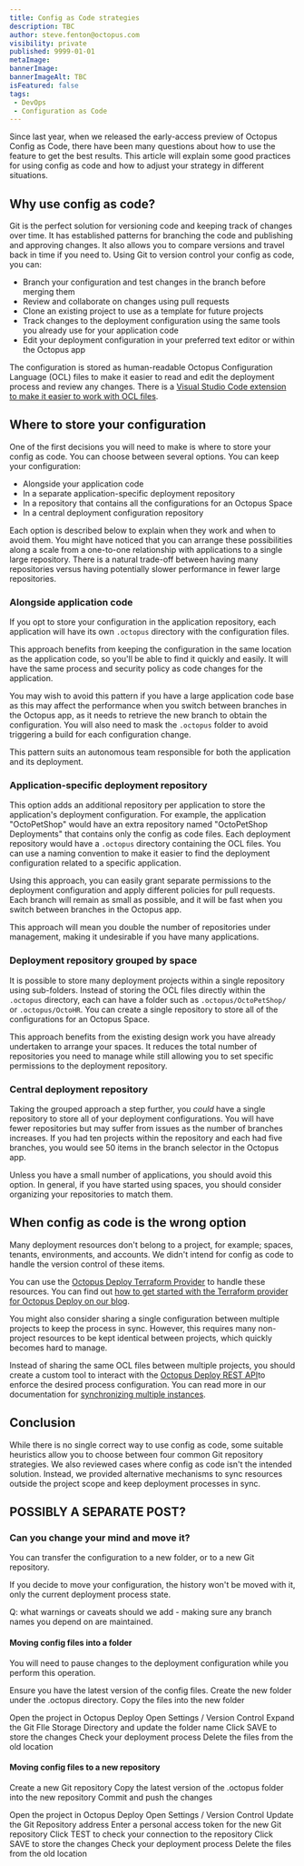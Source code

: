 ```yaml
---
title: Config as Code strategies
description: TBC
author: steve.fenton@octopus.com
visibility: private
published: 9999-01-01
metaImage: 
bannerImage: 
bannerImageAlt: TBC
isFeatured: false
tags:
 - DevOps
 - Configuration as Code
---
```


Since last year, when we released the early-access preview of Octopus Config as Code, there have been many questions about how to use the feature to get the best results. This article will explain some good practices for using config as code and how to adjust your strategy in different situations.

## Why use config as code?

Git is the perfect solution for versioning code and keeping track of changes over time. It has established patterns for branching the code and publishing and approving changes. It also allows you to compare versions and travel back in time if you need to.
Using Git to version control your config as code, you can:

- Branch your configuration and test changes in the branch before merging them
- Review and collaborate on changes using pull requests
 - Clone an existing project to use as a template for future projects
 - Track changes to the deployment configuration using the same tools you already use for your application code
- Edit your deployment configuration in your preferred text editor or within the Octopus app

The configuration is stored as human-readable Octopus Configuration Language (OCL) files to make it easier to read and edit the deployment process and review any changes. There is a [Visual Studio Code extension to make it easier to work with OCL files](https://marketplace.visualstudio.com/items?itemName=octopusdeploy.vscode-octopusdeploy).

## Where to store your configuration

One of the first decisions you will need to make is where to store your config as code. You can choose between several options. You can keep your configuration:

- Alongside your application code
- In a separate application-specific deployment repository
- In a repository that contains all the configurations for an Octopus Space
- In a central deployment configuration repository

Each option is described below to explain when they work and when to avoid them. You might have noticed that you can arrange these possibilities along a scale from a one-to-one relationship with applications to a single large repository. There is a natural trade-off between having many repositories versus having potentially slower performance in fewer large repositories.

### Alongside application code

If you opt to store your configuration in the application repository, each application will have its own `.octopus` directory with the configuration files.

This approach benefits from keeping the configuration in the same location as the application code, so you'll be able to find it quickly and easily. It will have the same process and security policy as code changes for the application.

You may wish to avoid this pattern if you have a large application code base as this may affect the performance when you switch between branches in the Octopus app, as it needs to retrieve the new branch to obtain the configuration. You will also need to mask the `.octopus` folder to avoid triggering a build for each configuration change.

This pattern suits an autonomous team responsible for both the application and its deployment.

### Application-specific deployment repository

This option adds an additional repository per application to store the application's deployment configuration. For example, the application "OctoPetShop" would have an extra repository named "OctoPetShop Deployments" that contains only the config as code files. Each deployment repository would have a `.octopus` directory containing the OCL files. You can use a naming convention to make it easier to find the deployment configuration related to a specific application.

Using this approach, you can easily grant separate permissions to the deployment configuration and apply different policies for pull requests. Each branch will remain as small as possible, and it will be fast when you switch between branches in the Octopus app.

This approach will mean you double the number of repositories under management, making it undesirable if you have many applications.

### Deployment repository grouped by space

It is possible to store many deployment projects within a single repository using sub-folders. Instead of storing the OCL files directly within the `.octopus` directory, each can have a folder such as `.octopus/OctoPetShop/` or `.octopus/OctoHR`. You can create a single repository to store all of the configurations for an Octopus Space.

This approach benefits from the existing design work you have already undertaken to arrange your spaces. It reduces the total number of repositories you need to manage while still allowing you to set specific permissions to the deployment repository.

### Central deployment repository

Taking the grouped approach a step further, you _could_ have a single repository to store all of your deployment configurations. You will have fewer repositories but may suffer from issues as the number of branches increases. If you had ten projects within the repository and each had five branches, you would see 50 items in the branch selector in the Octopus app.

Unless you have a small number of applications, you should avoid this option. In general, if you have started using spaces, you should consider organizing your repositories to match them.

## When config as code is the wrong option

Many deployment resources don't belong to a project, for example; spaces, tenants, environments, and accounts. We didn't intend for config as code to handle the version control of these items.

You can use the [Octopus Deploy Terraform Provider](https://registry.terraform.io/providers/OctopusDeployLabs/octopusdeploy/latest/docs) to handle these resources. You can find out [how to get started with the Terraform provider for Octopus Deploy on our blog](https://octopus.com/blog/octopusdeploy-terraform-provider).

You might also consider sharing a single configuration between multiple projects to keep the process in sync. However, this requires many non-project resources to be kept identical between projects, which quickly becomes hard to manage.

Instead of sharing the same OCL files between multiple projects, you should create a custom tool to interact with the [Octopus Deploy REST API](https://octopus.com/docs/octopus-rest-api)to enforce the desired process configuration. You can read more in our documentation for [synchronizing multiple instances](https://octopus.com/docs/administration/sync-instances).

## Conclusion

While there is no single correct way to use config as code, some suitable heuristics allow you to choose between four common Git repository strategies. We also reviewed cases where config as code isn't the intended solution. Instead, we provided alternative mechanisms to sync resources outside the project scope and keep deployment processes in sync.


## POSSIBLY A SEPARATE POST?


### Can you change your mind and move it?

You can transfer the configuration to a new folder, or to a new Git repository.

If you decide to move your configuration, the history won't be moved with it, only the current deployment process state.

Q: what warnings or caveats should we add - making sure any branch names you depend on are maintained.

#### Moving config files into a folder

You will need to pause changes to the deployment configuration while you perform this operation.

Ensure you have the latest version of the config files.
Create the new folder under the .octopus directory.
Copy the files into the new folder

Open the project in Octopus Deploy
Open Settings / Version Control
Expand the Git FIle Storage Directory and update the folder name
Click SAVE to store the changes
Check your deployment process
Delete the files from the old location


#### Moving config files to a new repository

Create a new Git repository
Copy the latest version of the .octopus folder into the new repository
Commit and push the changes

Open the project in Octopus Deploy
Open Settings / Version Control
Update the Git Repository address
Enter a personal access token for the new Git repository
Click TEST to check your connection to the repository
Click SAVE to store the changes
Check your deployment process
Delete the files from the old location
